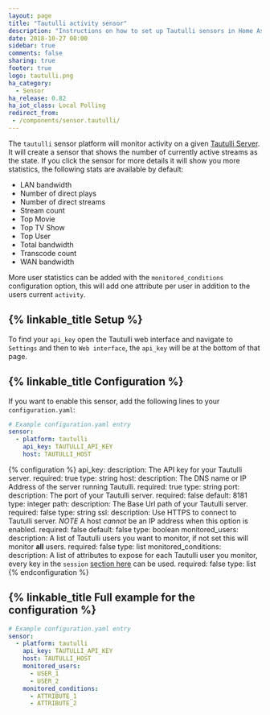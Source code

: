 ```yaml
---
layout: page
title: "Tautulli activity sensor"
description: "Instructions on how to set up Tautulli sensors in Home Assistant."
date: 2018-10-27 00:00
sidebar: true
comments: false
sharing: true
footer: true
logo: tautulli.png
ha_category:
  - Sensor
ha_release: 0.82
ha_iot_class: Local Polling
redirect_from:
 - /components/sensor.tautulli/
---
```


The `tautulli` sensor platform will monitor activity on a given [Tautulli Server][tautulli]. It will create a sensor that shows the number of currently active streams as the state. If you click the sensor for more details it will show you more statistics, the following stats are available by default:

- LAN bandwidth
- Number of direct plays
- Number of direct streams
- Stream count
- Top Movie
- Top TV Show
- Top User
- Total bandwidth
- Transcode count
- WAN bandwidth

More user statistics can be added with the `monitored_conditions` configuration option, this will add one attribute per user in addition to the users current `activity`.

## {% linkable_title Setup %}

To find your `api_key` open the Tautulli web interface and navigate to `Settings` and then to `Web interface`, the `api_key` will be at the bottom of that page.

## {% linkable_title Configuration %}

If you want to enable this sensor, add the following lines to your `configuration.yaml`:

```yaml
# Example configuration.yaml entry
sensor:
  - platform: tautulli
    api_key: TAUTULLI_API_KEY
    host: TAUTULLI_HOST
```

{% configuration %}
api_key:
  description: The API key for your Tautulli server.
  required: true
  type: string
host:
  description: The DNS name or IP Address of the server running Tautulli.
  required: true
  type: string
port:
  description: The port of your Tautulli server.
  required: false
  default: 8181
  type: integer
path:
  description: The Base Url path of your Tautulli server.
  required: false
  type: string
ssl:
  description: Use HTTPS to connect to Tautulli server. *NOTE* A host *cannot* be an IP address when this option is enabled.
  required: false
  default: false
  type: boolean
monitored_users:
  description: A list of Tautulli users you want to monitor, if not set this will monitor **all** users.
  required: false
  type: list
monitored_conditions:
  description: A list of attributes to expose for each Tautulli user you monitor, every key in the `session` [section here][tautulliapi] can be used.
  required: false
  type: list
{% endconfiguration %}

## {% linkable_title Full example for the configuration %}

```yaml
# Example configuration.yaml entry
sensor:
  - platform: tautulli
    api_key: TAUTULLI_API_KEY
    host: TAUTULLI_HOST
    monitored_users:
      - USER_1
      - USER_2
    monitored_conditions:
      - ATTRIBUTE_1
      - ATTRIBUTE_2
```

[tautulli]: https://tautulli.com
[tautulliapi]: https://github.com/Tautulli/Tautulli/blob/master/API.md#get_activity
